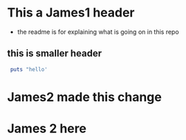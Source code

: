 # This a James1 header

- the readme is for explaining what is going on in this repo

## this is smaller header

```ruby
 puts "hello'
```

# James2 made this change

# James 2 here
